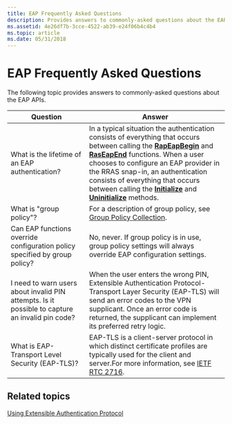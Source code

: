```yaml
---
title: EAP Frequently Asked Questions
description: Provides answers to commonly-asked questions about the EAP APIs.
ms.assetid: 4e26df7b-3cce-4522-ab39-e24f06b4c4b4
ms.topic: article
ms.date: 05/31/2018
---
```


# EAP Frequently Asked Questions

The following topic provides answers to commonly-asked questions about the EAP APIs.



| Question                                                                                        | Answer                                                                                                                                                                                                                                                                                                                                                                                                                                                               |
|-------------------------------------------------------------------------------------------------|----------------------------------------------------------------------------------------------------------------------------------------------------------------------------------------------------------------------------------------------------------------------------------------------------------------------------------------------------------------------------------------------------------------------------------------------------------------------|
| What is the lifetime of an EAP authentication?                                                  | In a typical situation the authentication consists of everything that occurs between calling the [**RapEapBegin**](https://msdn.microsoft.com/library/Aa363520(v=VS.85).aspx) and [**RasEapEnd**](https://msdn.microsoft.com/library/Aa363521(v=VS.85).aspx) functions. When a user chooses to configure an EAP provider in the RRAS snap-in, an authentication consists of everything that occurs between calling the [**Initialize**](/previous-versions/windows/desktop/api/Rrascfg/nf-rrascfg-ieapproviderconfig-initialize) and [**Uninitialize**](/previous-versions/windows/desktop/api/Rrascfg/nf-rrascfg-ieapproviderconfig-uninitialize) methods.<br/> |
| What is "group policy"?                                                                         | For a description of group policy, see [Group Policy Collection](Http://go.microsoft.com/fwlink/p/?linkid=84005).                                                                                                                                                                                                                                                                                                                                                    |
| Can EAP functions override configuration policy specified by group policy?                      | No, never. If group policy is in use, group policy settings will always override EAP configuration settings.                                                                                                                                                                                                                                                                                                                                                         |
| I need to warn users about invalid PIN attempts. Is it possible to capture an invalid pin code? | When the user enters the wrong PIN, Extensible Authentication Protocol-Transport Layer Security (EAP-TLS) will send an error codes to the VPN supplicant. Once an error code is returned, the supplicant can implement its preferred retry logic.                                                                                                                                                                                                                    |
| What is EAP-Transport Level Security (EAP-TLS)?                                                 | EAP-TLS is a client-server protocol in which distinct certificate profiles are typically used for the client and server.For more information, see [IETF RTC 2716](Http://go.microsoft.com/fwlink/p/?linkid=83935).<br/>                                                                                                                                                                                                                                        |



 

## Related topics

<dl> <dt>

[Using Extensible Authentication Protocol](using-extenstible-authentication-protocol.md)
</dt> </dl>

 

 





